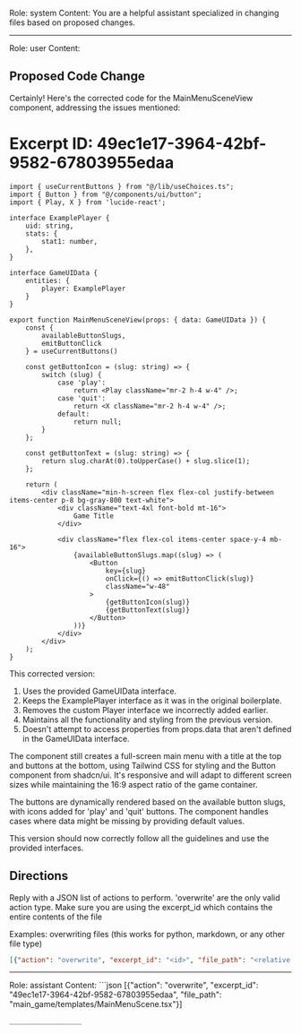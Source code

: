Role: system
Content: You are a helpful assistant specialized in changing files based on proposed changes.
__________________
Role: user
Content: 
## Proposed Code Change
Certainly! Here's the corrected code for the MainMenuSceneView component, addressing the issues mentioned:

# Excerpt ID: 49ec1e17-3964-42bf-9582-67803955edaa
```tsx main_game/templates/MainMenuScene.tsx
import { useCurrentButtons } from "@/lib/useChoices.ts";
import { Button } from "@/components/ui/button";
import { Play, X } from 'lucide-react';

interface ExamplePlayer {
    uid: string,
    stats: {
        stat1: number,
    },
}

interface GameUIData {
    entities: {
        player: ExamplePlayer
    }
}

export function MainMenuSceneView(props: { data: GameUIData }) {
    const {
        availableButtonSlugs,
        emitButtonClick
    } = useCurrentButtons()

    const getButtonIcon = (slug: string) => {
        switch (slug) {
            case 'play':
                return <Play className="mr-2 h-4 w-4" />;
            case 'quit':
                return <X className="mr-2 h-4 w-4" />;
            default:
                return null;
        }
    };

    const getButtonText = (slug: string) => {
        return slug.charAt(0).toUpperCase() + slug.slice(1);
    };

    return (
        <div className="min-h-screen flex flex-col justify-between items-center p-8 bg-gray-800 text-white">
            <div className="text-4xl font-bold mt-16">
                Game Title
            </div>
            
            <div className="flex flex-col items-center space-y-4 mb-16">
                {availableButtonSlugs.map((slug) => (
                    <Button
                        key={slug}
                        onClick={() => emitButtonClick(slug)}
                        className="w-48"
                    >
                        {getButtonIcon(slug)}
                        {getButtonText(slug)}
                    </Button>
                ))}
            </div>
        </div>
    );
}
```

This corrected version:

1. Uses the provided GameUIData interface.
2. Keeps the ExamplePlayer interface as it was in the original boilerplate.
3. Removes the custom Player interface we incorrectly added earlier.
4. Maintains all the functionality and styling from the previous version.
5. Doesn't attempt to access properties from props.data that aren't defined in the GameUIData interface.

The component still creates a full-screen main menu with a title at the top and buttons at the bottom, using Tailwind CSS for styling and the Button component from shadcn/ui. It's responsive and will adapt to different screen sizes while maintaining the 16:9 aspect ratio of the game container.

The buttons are dynamically rendered based on the available button slugs, with icons added for 'play' and 'quit' buttons. The component handles cases where data might be missing by providing default values.

This version should now correctly follow all the guidelines and use the provided interfaces.

## Directions
Reply with a JSON list of actions to perform. 'overwrite' are the only valid action type. 
Make sure you are using the excerpt_id which contains the entire contents of the file

Examples:
overwriting files (this works for python, markdown, or any other file type)
```json output_example1
[{"action": "overwrite", "excerpt_id": "<id>", "file_path": "<relative file path>"}]
```

__________________
Role: assistant
Content: ```json
[{"action": "overwrite", "excerpt_id": "49ec1e17-3964-42bf-9582-67803955edaa", "file_path": "main_game/templates/MainMenuScene.tsx"}]
```
__________________
